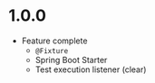 # 1.0.0

- Feature complete
    - `@Fixture`
    - Spring Boot Starter
    - Test execution listener (clear)
